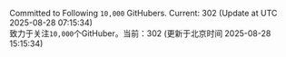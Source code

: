 Committed to Following `10,000` GitHubers. Current: <!-- FOLLOWING_COUNT -->302<!-- FOLLOWING_COUNT --> (Update at UTC <!-- LAST_UPDATED -->2025-08-28 07:15:34<!-- LAST_UPDATED -->)<br>
致力于关注`10,000`个GitHuber。当前：<!-- FOLLOWING_COUNT -->302<!-- FOLLOWING_COUNT --> (更新于北京时间 <!-- LAST_UPDATED_CST -->2025-08-28 15:15:34<!-- LAST_UPDATED_CST -->)
